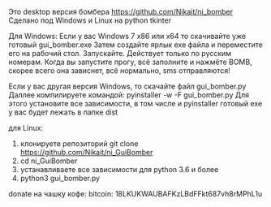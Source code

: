 Это desktop версия бомбера https://github.com/Nikait/ni_bomber 
Сделано под Windows и Linux на python tkinter

Для Windows:
Если у вас Windows 7 x86 или x64 то скачивайте уже готовый gui_bomber.exe
Затем создайте ярлык exe файла и переместите его на рабочий стол.
Запускайте. Действует только по русским номерам. 
Когда вы запустите прогу, всё заполните и нажмёте BOMB, 
скорее всего она зависнет, всё нормально, sms отправляются!

Если у вас другая версия Windows, то скачайте файл gui_bomber.py
Даллее компилируете командой: pyinstaller -w -F gui_bomber.py
Для этого установите все зависимости, в том числе и pyinstaller
готовый exe у вас будет лежать в папке dist

для Linux:
1) клонируете репозиторий git clone https://github.com/Nikait/ni_GuiBomber
2) cd ni_GuiBomber
3) устанавливаете все зависимости для python 3.6 и более
4) python3 gui_bomber.py

donate на чашку кофе:
bitcoin: 18LKUKWAUBAFKzLBdFFkt687vh8rMPhL1u
